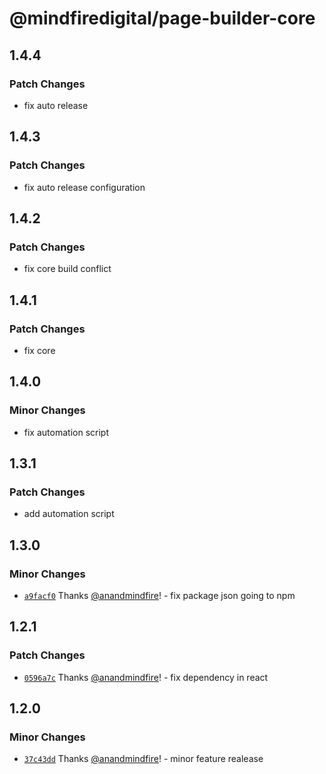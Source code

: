 # @mindfiredigital/page-builder-core

## 1.4.4

### Patch Changes

- fix auto release

## 1.4.3

### Patch Changes

- fix auto release configuration

## 1.4.2

### Patch Changes

- fix core build conflict

## 1.4.1

### Patch Changes

- fix core

## 1.4.0

### Minor Changes

- fix automation script

## 1.3.1

### Patch Changes

- add automation script

## 1.3.0

### Minor Changes

- [`a9facf0`](https://github.com/mindfiredigital/page-builder/commit/a9facf0fcd1b052e18b857f5a8c97c925ad985dc) Thanks [@anandmindfire](https://github.com/anandmindfire)! - fix package json going to npm

## 1.2.1

### Patch Changes

- [`0596a7c`](https://github.com/mindfiredigital/page-builder/commit/0596a7ccb88916afdb80c9293f984a5aa072c02e) Thanks [@anandmindfire](https://github.com/anandmindfire)! - fix dependency in react

## 1.2.0

### Minor Changes

- [`37c43dd`](https://github.com/mindfiredigital/page-builder/commit/37c43ddb1d057347fcbeaf76a1697752d778688a) Thanks [@anandmindfire](https://github.com/anandmindfire)! - minor feature realease
